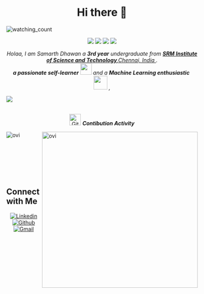 
<h1 align="center"> Hi there 👋  </h1>

<!-- <img align = "center" src="https://img.icons8.com/external-flat-juicy-fish/60/000000/external-male-coding-and-development-flat-flat-juicy-fish.png"/> -->

<p align="left"> 
<img src="https://komarev.com/ghpvc/?username=samarth2812&color=brightgreen" alt="watching_count" />
 </p>
 <p align="center">
<img src="https://img.shields.io/badge/Age-21-blue" />
  <img src="https://img.shields.io/badge/Focus-Machine%20Learning%20%26%20Web%20Development-brightgreen" />
  <img src="https://img.shields.io/badge/Lives-India%20-success" />
  <img src="https://img.shields.io/badge/Languages-English%20-brightgreen" />
</p>

<p align="center">
  <em>
    Holaa, I am Samarth Dhawan a <b>3rd year</b> undergraduate from <a href="https://uom.lk/"> <b>SRM Institute of Science and Technology</b>,Chennai, India </a>. <br>
    <b>a passionate self-learner</b> <img src="https://github.com/TheDudeThatCode/TheDudeThatCode/blob/master/Assets/Developer.gif" width="30px"> and a <b>Machine Learning enthusiastic</b>&nbsp;<img src="https://github.com/TheDudeThatCode/TheDudeThatCode/blob/master/Assets/Designer.gif" width="36px">&nbsp,
  </em> 
  <br>
</p>
<img src="https://user-images.githubusercontent.com/73097560/115834477-dbab4500-a447-11eb-908a-139a6edaec5c.gif"><br><br>


  <p align="center">
 <img src="https://media.giphy.com/media/W5eoZHPpUx9sapR0eu/giphy.gif" width="30px" alt="Git"/>&nbsp;<i><b>Contibution Activity</b></i></p>
 
<p><img align="left" src="https://github-readme-stats.vercel.app/api/top-langs?username=samarth2812&show_icons=true&locale=en&layout=compact&theme=chartreuse-dark" alt="ovi" /></p>
<p>&nbsp;<img align="right" src="https://github-readme-stats.vercel.app/api?username=samarth2812&show_icons=true&locale=en&theme=chartreuse-dark" alt="ovi" width="410" /></p>
<br><br><br><br><br>


## Connect with Me


<p align="center">
  <a href="https://www.linkedin.com/in/samarth-dhawan-a317821aa/"><img alt="Linkedin" title="Samarth Dhawan Linkedin" src="https://img.shields.io/badge/LinkedIn-0077B5?style=for-the-badge&logo=linkedin&logoColor=white"></a>
  <a href="https://github.com/samarth2812"><img alt="Github" title="Samarth Github" src="https://img.shields.io/badge/GitHub-100000?style=for-the-badge&logo=github&logoColor=white"></a>
  <a href="mailto:sd2140@srmist.edu.in"><img alt="Gmail" title="Samarth Dhawan Gmail" src="https://img.shields.io/badge/Gmail-D14836?style=for-the-badge&logo=gmail&logoColor=white"></a>
</p>



<!-- 
  <br />[<img src="https://img.icons8.com/color/48/000000/linkedin.png" width="3.5%"/>](https://www.linkedin.com/in/samarth-dhawan-a317821aa/)  &nbsp;
   <a href="mailto:samarthdhawan28@gmail.com"> <img src="https://img.icons8.com/fluent/48/000000/gmail.png" width="3.5%"/>
  #### Here is What i'm working on! -->
